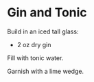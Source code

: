 # Gin and Tonic

Build in an iced tall glass:
* 2 oz dry gin

Fill with tonic water.

Garnish with a lime wedge.
